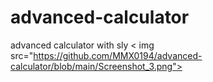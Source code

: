 # advanced-calculator
advanced calculator with sly
< img src="https://github.com/MMX0194/advanced-calculator/blob/main/Screenshot_3.png">
